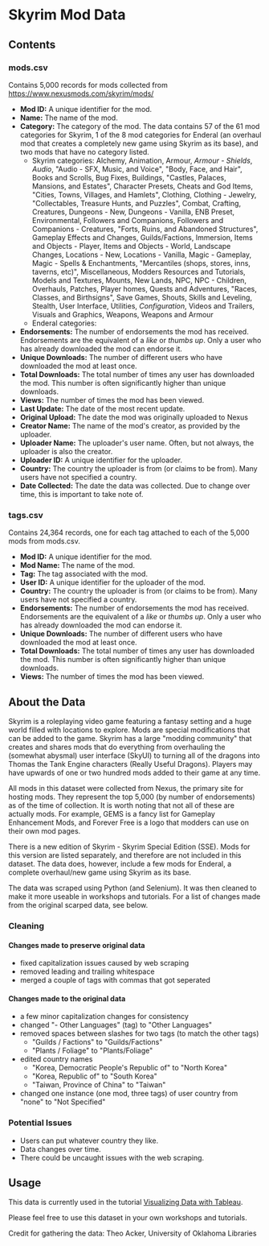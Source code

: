 # Skyrim Mod Data

## Contents

### mods.csv

Contains 5,000 records for mods collected from https://www.nexusmods.com/skyrim/mods/

- **Mod ID:** A unique identifier for the mod.
- **Name:** The name of the mod.
- **Category:** The category of the mod. The data contains 57 of the 61 mod categories for Skyrim, 1 of the 8 mod categories for Enderal (an overhaul mod that creates a completely new game using Skyrim as its base), and two mods that have no category listed.
  - Skyrim categories: Alchemy, Animation, Armour, _Armour - Shields_, _Audio_, "Audio - SFX, Music, and Voice", "Body, Face, and Hair", Books and Scrolls, Bug Fixes, Buildings, "Castles, Palaces, Mansions, and Estates", Character Presets, Cheats and God Items, "Cities, Towns, Villages, and Hamlets", Clothing, Clothing - Jewelry, "Collectables, Treasure Hunts, and Puzzles", Combat, Crafting, Creatures, Dungeons - New, Dungeons - Vanilla, ENB Preset, Environmental, Followers and Companions, Followers and Companions - Creatures, "Forts, Ruins, and Abandoned Structures", Gameplay Effects and Changes, Guilds/Factions, Immersion, Items and Objects - Player, Items and Objects - World, Landscape Changes, Locations - New, Locations - Vanilla, Magic - Gameplay, Magic - Spells & Enchantments, "Mercantiles (shops, stores, inns, taverns, etc)", Miscellaneous, Modders Resources and Tutorials, Models and Textures, Mounts, New Lands, NPC, NPC - Children, Overhauls, Patches, Player homes, Quests and Adventures, "Races, Classes, and Birthsigns", Save Games, Shouts, Skills and Leveling, Stealth, User Interface, Utilities, _Configuration_, Videos and Trailers, Visuals and Graphics, Weapons, Weapons and Armour 
  - Enderal categories:
- **Endorsements:** The number of endorsements the mod has received. Endorsements are the equivalent of a _like_ or _thumbs up_. Only a user who has already downloaded the mod can endorse it.
- **Unique Downloads:** The number of different users who have downloaded the mod at least once.
- **Total Downloads:** The total number of times any user has downloaded the mod. This number is often significantly higher than unique downloads.
- **Views:** The number of times the mod has been viewed.
- **Last Update:** The date of the most recent update.
- **Original Upload:** The date the mod was originally uploaded to Nexus
- **Creator Name:** The name of the mod's creator, as provided by the uploader.
- **Uploader Name:** The uploader's user name. Often, but not always, the uploader is also the creator.
- **Uploader ID:** A unique identifier for the uploader.
- **Country:** The country the uploader is from (or claims to be from). Many users have not specified a country.
- **Date Collected:** The date the data was collected. Due to change over time, this is important to take note of.

### tags.csv

Contains 24,364 records, one for each tag attached to each of the 5,000 mods from mods.csv.

- **Mod ID:** A unique identifier for the mod.
- **Mod Name:** The name of the mod.
- **Tag:** The tag associated with the mod.
- **User ID:** A unique identifier for the uploader of the mod.
- **Country:** The country the uploader is from (or claims to be from). Many users have not specified a country.
- **Endorsements:** The number of endorsements the mod has received. Endorsements are the equivalent of a _like_ or _thumbs up_. Only a user who has already downloaded the mod can endorse it.
- **Unique Downloads:** The number of different users who have downloaded the mod at least once.
- **Total Downloads:** The total number of times any user has downloaded the mod. This number is often significantly higher than unique downloads.
- **Views:** The number of times the mod has been viewed.

## About the Data

Skyrim is a roleplaying video game featuring a fantasy setting and a huge world filled with locations to explore. Mods are special modifications that can be added to the game. Skyrim has a large "modding community" that creates and shares mods that do everything from overhauling the (somewhat abysmal) user interface (SkyUI) to turning all of the dragons into Thomas the Tank Engine characters (Really Useful Dragons). Players may have upwards of one or two hundred mods added to their game at any time.

All mods in this dataset were collected from Nexus, the primary site for hosting mods. They represent the top 5,000 (by number of endorsements) as of the time of collection. It is worth noting that not all of these are actually mods. For example, GEMS is a fancy list for Gameplay Enhancement Mods, and Forever Free is a logo that modders can use on their own mod pages.

There is a new edition of Skyrim - Skyrim Special Edition (SSE). Mods for this version are listed separately, and therefore are not included in this dataset. The data does, however, include a few mods for Enderal, a complete overhaul/new game using Skyrim as its base.

The data was scraped using Python (and Selenium). It was then cleaned to make it more useable in workshops and tutorials. For a list of changes made from the original scarped data, see below.

### Cleaning

#### Changes made to preserve original data

- fixed capitalization issues caused by web scraping
- removed leading and trailing whitespace
- merged a couple of tags with commas that got seperated

#### Changes made to the original data

- a few minor capitalization changes for consistency
- changed "- Other Languages" (tag) to "Other Languages"
- removed spaces between slashes for two tags (to match the other tags)
  - "Guilds / Factions" to "Guilds/Factions"
  - "Plants / Foliage" to "Plants/Foliage"
- edited country names
  - "Korea, Democratic People's Republic of" to "North Korea"
  - "Korea, Republic of" to "South Korea"
  - "Taiwan, Province of China" to "Taiwan"
- changed one instance (one mod, three tags) of user country from "none" to "Not Specified"

### Potential Issues

- Users can put whatever country they like.
- Data changes over time.
- There could be uncaught issues with the web scraping.

## Usage

This data is currently used in the tutorial [Visualizing Data with Tableau](https://www.ds-tutorials.oucreate.com/tableau-skyrim/).

Please feel free to use this dataset in your own workshops and tutorials.

Credit for gathering the data: Theo Acker, University of Oklahoma Libraries
